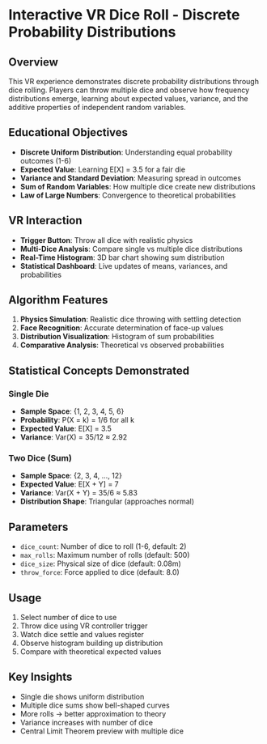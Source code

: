 # Interactive VR Dice Roll - Discrete Probability Distributions

## Overview
This VR experience demonstrates discrete probability distributions through dice rolling. Players can throw multiple dice and observe how frequency distributions emerge, learning about expected values, variance, and the additive properties of independent random variables.

## Educational Objectives
- **Discrete Uniform Distribution**: Understanding equal probability outcomes (1-6)
- **Expected Value**: Learning E[X] = 3.5 for a fair die
- **Variance and Standard Deviation**: Measuring spread in outcomes
- **Sum of Random Variables**: How multiple dice create new distributions
- **Law of Large Numbers**: Convergence to theoretical probabilities

## VR Interaction
- **Trigger Button**: Throw all dice with realistic physics
- **Multi-Dice Analysis**: Compare single vs multiple dice distributions
- **Real-Time Histogram**: 3D bar chart showing sum distribution
- **Statistical Dashboard**: Live updates of means, variances, and probabilities

## Algorithm Features
1. **Physics Simulation**: Realistic dice throwing with settling detection
2. **Face Recognition**: Accurate determination of face-up values
3. **Distribution Visualization**: Histogram of sum probabilities
4. **Comparative Analysis**: Theoretical vs observed probabilities

## Statistical Concepts Demonstrated

### Single Die
- **Sample Space**: {1, 2, 3, 4, 5, 6}
- **Probability**: P(X = k) = 1/6 for all k
- **Expected Value**: E[X] = 3.5
- **Variance**: Var(X) = 35/12 ≈ 2.92

### Two Dice (Sum)
- **Sample Space**: {2, 3, 4, ..., 12}
- **Expected Value**: E[X + Y] = 7
- **Variance**: Var(X + Y) = 35/6 ≈ 5.83
- **Distribution Shape**: Triangular (approaches normal)

## Parameters
- `dice_count`: Number of dice to roll (1-6, default: 2)
- `max_rolls`: Maximum number of rolls (default: 500)
- `dice_size`: Physical size of dice (default: 0.08m)
- `throw_force`: Force applied to dice (default: 8.0)

## Usage
1. Select number of dice to use
2. Throw dice using VR controller trigger
3. Watch dice settle and values register
4. Observe histogram building up distribution
5. Compare with theoretical expected values

## Key Insights
- Single die shows uniform distribution
- Multiple dice sums show bell-shaped curves
- More rolls → better approximation to theory
- Variance increases with number of dice
- Central Limit Theorem preview with multiple dice